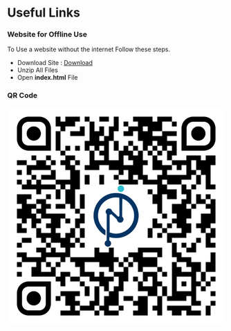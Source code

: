 # Useful Links

### Website for Offline Use

To Use a website without the internet Follow these steps.

- Download Site : [Download](https://github.com/NodesAutomations/staad-grillageaddin/archive/gh-pages.zip)
- Unzip All Files
- Open **index.html** File

### QR Code
[![qr-code](assets/images/qr-code.svg)](assets/images/qr-code.svg)

